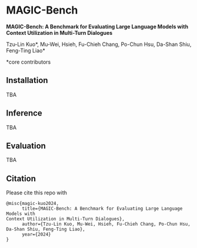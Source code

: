 # MAGIC-Bench

**MAGIC-Bench: A Benchmark for Evaluating Large Language Models with
Context Utilization in Multi-Turn Dialogues**

Tzu-Lin Kuo*, Mu-Wei, Hsieh,
Fu-Chieh Chang, Po-Chun Hsu, Da-Shan Shiu, Feng-Ting Liao*

*core contributors

## Installation
TBA

## Inference
TBA

## Evaluation
TBA

## Citation
Please cite this repo with
```
@misc{magic-kuo2024,
      title={MAGIC-Bench: A Benchmark for Evaluating Large Language Models with
Context Utilization in Multi-Turn Dialogues},
      author={Tzu-Lin Kuo, Mu-Wei, Hsieh, Fu-Chieh Chang, Po-Chun Hsu, Da-Shan Shiu, Feng-Ting Liao},
      year={2024}
}
```
